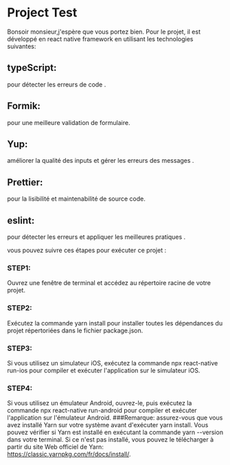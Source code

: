 # Project Test
Bonsoir monsieur,j'espère que vous portez bien. Pour le projet, il est développé en react native framework en utilisant les technologies suivantes:
## typeScript:  
pour détecter les erreurs de code .
##  Formik: 
pour une meilleure validation de formulaire. 
##  Yup: 
améliorer la qualité des inputs et gérer les erreurs des messages .
##  Prettier:
pour la lisibilité et maintenabilité de source code.
##  eslint: 
pour détecter les erreurs et appliquer les meilleures pratiques .

vous pouvez suivre ces étapes pour exécuter ce projet :
###  STEP1: 
Ouvrez une fenêtre de terminal et accédez au répertoire racine de votre projet.
###  STEP2: 
Exécutez la commande yarn install pour installer toutes les dépendances du projet répertoriées dans le fichier package.json.
###  STEP3: 
Si vous utilisez un simulateur iOS, exécutez la commande npx react-native run-ios pour compiler et exécuter l'application sur le simulateur iOS.
###  STEP4: 
Si vous utilisez un émulateur Android, ouvrez-le, puis exécutez la commande npx react-native run-android pour compiler et exécuter l'application sur l'émulateur Android.
###Remarque: 
assurez-vous que vous avez installé Yarn sur votre système avant d'exécuter yarn install. Vous pouvez vérifier si Yarn est installé en exécutant la commande yarn --version dans votre terminal. Si ce n'est pas installé, vous pouvez le télécharger à partir du site Web officiel de Yarn: https://classic.yarnpkg.com/fr/docs/install/.
